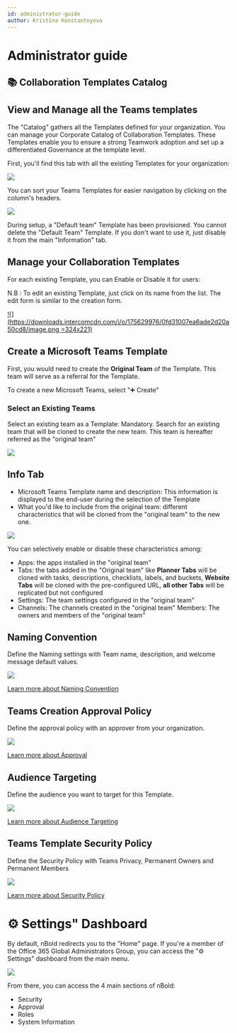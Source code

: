 ```yaml
---
id: administrator-guide
author: Kristina Konstantnyova
---
```

# Administrator guide

## 📚 Collaboration Templates Catalog

## View and Manage all the Teams templates

The "Catalog" gathers all the Templates defined for your organization. You can manage your Corporate Catalog of Collaboration Templates. These Templates enable you to ensure a strong Teamwork adoption and set up a differentiated Governance at the template level.

First, you'll find this tab with all the existing Templates for your organization:

![](/media/screenshot-2022-04-01-at-15-20-52.png)

You can sort your Teams Templates for easier navigation by clicking on the column's headers.

![](/media/screenshot-2022-04-01-at-15-19-32.png)

During setup, a "Default team" Template has been provisioned. You cannot delete the "Default Team" Template. If you don't want to use it, just disable it from the main "Information" tab.

## Manage your Collaboration Templates

For each existing Template, you can Enable or Disable it for users:

N.B : To edit an existing Template, just click on its name from the list. The edit form is similar to the creation form.

[![](https://downloads.intercomcdn.com/i/o/175629976/0fd31007ea6ade2d20a50cd8/image.png =324x221)](https://downloads.intercomcdn.com/i/o/175629976/0fd31007ea6ade2d20a50cd8/image.png)

## Create a Microsoft Teams Template

First, you would need to create the **Original Team** of the Template. This team will serve as a referral for the Template. 

To create a new Microsoft Teams, select "➕ Create"

### Select an Existing Teams

Select an existing team as a Template: Mandatory. Search for an existing team that will be cloned to create the new team. This team is hereafter referred as the "original team"

![](/media/screenshot-2022-04-01-at-15-24-47.png)

## Info Tab

* Microsoft Teams Template name and description: This information is displayed to the end-user during the selection of the Template
* What you'd like to include from the original team: different characteristics that will be cloned from the "original team" to the new one.

![](/media/info-tab.png)

You can selectively enable or disable these characteristics among:

* Apps: the apps installed in the "original team"
* Tabs: the tabs added in the "Original team" like **Planner Tabs** will be cloned with tasks, descriptions, checklists, labels, and buckets, **Website Tabs** will be cloned with the pre-configured URL, **all other Tabs** will be replicated but not configured
* Settings: The team settings configured in the "original team"
* Channels: The channels created in the "original team" Members: The owners and members of the "original team"

## Naming Convention

Define the Naming settings with Team name, description, and welcome message default values.

![](/media/naming-convention.png)

[Learn more about Naming Convention](https://docs.nbold.co/governance-policies/naming-conventions.html)

## Teams Creation Approval Policy

Define the approval policy with an approver from your organization.

![](/media/teams-creation-approval-policy.png)

[Learn more about Approval](https://docs.nbold.co/governance-policies/approval.html)

## Audience Targeting

Define the audience you want to target for this Template.

![](/media/audience-targeting.png)

[Learn more about Audience Targeting](https://docs.nbold.co/governance-policies/audience-targeting.html)

## Teams Template Security Policy

Define the Security Policy with Teams Privacy, Permanent Owners and Permanent Members

![](/media/teams-template-security-policy.png)

[Learn more about Security Policy](https://docs.nbold.co/governance-policies/security-policy.html)

# ⚙ Settings" Dashboard

By default, nBold redirects you to the "Home" page. If you're a member of the Office 365 Global Administrators Group, you can access the "⚙ Settings" dashboard from the main menu.

![](/media/service-account.png)

From there, you can access the 4 main sections of nBold:

* Security
* Approval
* Roles
* System Information